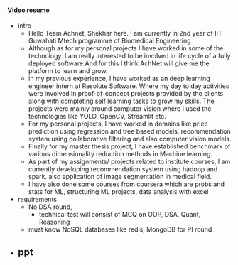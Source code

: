 #### Video resume

- intro
	- Hello Team Achnet, Shekhar here. I am currently in 2nd year of IIT Guwahati Mtech programme of Biomedical Engineering
	-  Although as for my personal projects I have worked in some of the technology. I am really interested to be involved in life cycle of a fully deployed software.And for this I think AchNet will give me the platform to learn and grow.
	- in my previous experience, I have worked as an deep learning engineer intern at Resolute Software. Where my day to day activities were involved in proof-of-concept projects provided by the clients along with completing self learning tasks to grow my skills. The projects were mainly around computer vision where I used the technologies like YOLO, OpenCV, Streamlit etc.
	- For my personal projects, I have worked in domains like price prediction using regression and tree based models, recommendation system using collaborative filtering and also computer vision models. 
	- Finally for my master thesis project, I have established benchmark of various dimensionality reduction methods in Machine learning.
	- As part of my assignments/ projects related to institute courses, I am currently developing recommendation system using hadoop and spark. also application of image segmentation in medical field.
	- I have also done some courses from coursera which are probs and stats for ML, structuring ML projects, data analysis with excel
- requirements
	- No DSA round,
		- technical test will consist of MCQ on OOP, DSA, Quant, Reasoning
	- must know NoSQL databases like redis, MongoDB for PI round
- ppt
	- 